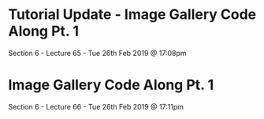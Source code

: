 # Tutorial Update - Image Gallery Code Along Pt. 1
Section 6 - Lecture 65 - Tue 26th Feb 2019 @ 17:08pm
# Image Gallery Code Along Pt. 1
Section 6 - Lecture 66 - Tue 26th Feb 2019 @ 17:11pm
